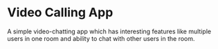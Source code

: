 # Video Calling App

A simple video-chatting app which has interesting features like multiple users in one room and ability to chat with other users in the room. 
